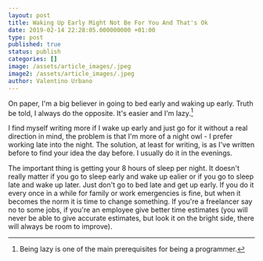 ```yaml
---
layout: post
title: Waking Up Early Might Not Be For You And That's Ok
date: 2019-02-14 22:28:05.000000000 +01:00
type: post
published: true
status: publish
categories: []
image: /assets/article_images/.jpeg
image2: /assets/article_images/.jpeg
author: Valentino Urbano
---
```


On paper, I'm a big believer in going to bed early and waking up early. Truth be told, I always do the opposite. It's easier and I'm lazy.[^1]

I find myself writing more if I wake up early and just go for it without a real direction in mind, the problem is that I'm more of a night owl - I prefer working late into the night. The solution, at least for writing, is as I've written before to find your idea the day before. I usually do it in the evenings.

The important thing is getting your 8 hours of sleep per night. It doesn't really matter if you go to sleep early and wake up ealier or if you go to sleep late and wake up later. Just don't go to bed late and get up early. If you do it every once in a while for family or work emergencies is fine, but when it becomes the norm it is time to change something. If you're a freelancer say no to some jobs, if you're an employee give better time estimates (you will never be able to give accurate estimates, but look it on the bright side, there will always be room to improve).

[^1]: Being lazy is one of the main prerequisites for being a programmer.
